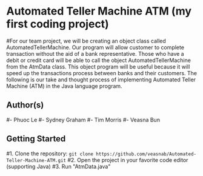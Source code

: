 # Automated Teller Machine ATM (my first coding project)
#For our team project, we will be creating an object class called AutomatedTellerMachine. Our program will allow customer to complete transaction without the aid of a bank representative. Those who have a debit or credit card will be able to call the object AutomatedTellerMachine from the AtmData class. This object program will be useful because it will speed up the transactions process between banks and their customers. The following is our
take and thought process of implementing Automated Teller Machine (ATM) in the Java language program. 

## Author(s)
#- Phuoc Le
#- Sydney Graham
#- Tim Morris
#- Veasna Bun

## Getting Started
#1. Clone the repository: `git clone https://github.com/veasnab/Automated-Teller-Machine-ATM.git`
#2. Open the project in your favorite code editor (supporting Java)
#3. Run "AtmData.java" 
